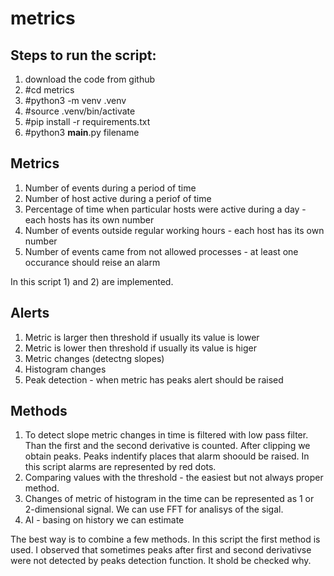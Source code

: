 # metrics

## Steps to run the script:

1) download the code from github
2) #cd metrics
3) #python3 -m venv .venv
4) #source .venv/bin/activate
5) #pip install -r requirements.txt
6) #python3 __main__.py filename

## Metrics
1) Number of events during a period of time
2) Number of host active during a periof of time
3) Percentage of time when particular hosts were active during a day - each hosts has its own number
4) Number of events outside regular working hours - each host has its own number
5) Number of events came from not allowed processes - at least one occurance should reise an alarm

In this script 1) and 2) are implemented.

## Alerts
1) Metric is larger then threshold if usually its value is lower
2) Metric is lower then threshold if usually its value is higer
3) Metric changes (detectng slopes)
4) Histogram changes
5) Peak detection - when metric has peaks alert should be raised

## Methods

1) To detect slope metric changes in time is filtered with low pass filter. Than the first and the second derivative is counted. After clipping we obtain peaks. Peaks indentify places that alarm shoould be raised. In this script alarms are represented by red dots.
2) Comparing values with the threshold - the easiest but not always proper method.
2) Changes of metric of histogram in the time can be represented as 1 or 2-dimensional signal. We can use FFT for analisys of the sigal.
3) AI - basing on history we can estimate 

The best way is to combine a few methods.
In this script the first method is used. I observed that sometimes peaks after first and second derivativse were not detected by peaks detection function. It shold be checked why. 
   
